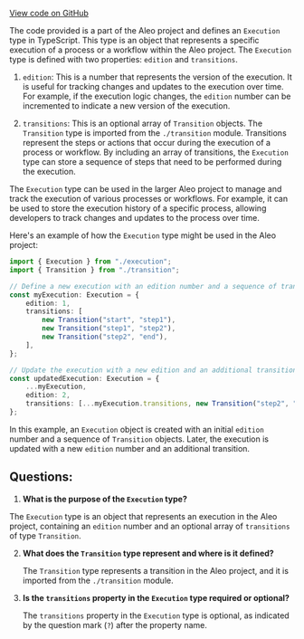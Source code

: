 [View code on GitHub](https://github.com/AleoHQ/aleo/sdk/src/models/execution.ts)

The code provided is a part of the Aleo project and defines an `Execution` type in TypeScript. This type is an object that represents a specific execution of a process or a workflow within the Aleo project. The `Execution` type is defined with two properties: `edition` and `transitions`.

1. `edition`: This is a number that represents the version of the execution. It is useful for tracking changes and updates to the execution over time. For example, if the execution logic changes, the `edition` number can be incremented to indicate a new version of the execution.

2. `transitions`: This is an optional array of `Transition` objects. The `Transition` type is imported from the `./transition` module. Transitions represent the steps or actions that occur during the execution of a process or workflow. By including an array of transitions, the `Execution` type can store a sequence of steps that need to be performed during the execution.

The `Execution` type can be used in the larger Aleo project to manage and track the execution of various processes or workflows. For example, it can be used to store the execution history of a specific process, allowing developers to track changes and updates to the process over time.

Here's an example of how the `Execution` type might be used in the Aleo project:

```typescript
import { Execution } from "./execution";
import { Transition } from "./transition";

// Define a new execution with an edition number and a sequence of transitions
const myExecution: Execution = {
    edition: 1,
    transitions: [
        new Transition("start", "step1"),
        new Transition("step1", "step2"),
        new Transition("step2", "end"),
    ],
};

// Update the execution with a new edition and an additional transition
const updatedExecution: Execution = {
    ...myExecution,
    edition: 2,
    transitions: [...myExecution.transitions, new Transition("step2", "step3")],
};
```

In this example, an `Execution` object is created with an initial `edition` number and a sequence of `Transition` objects. Later, the execution is updated with a new `edition` number and an additional transition.
## Questions: 
 1. **What is the purpose of the `Execution` type?**

   The `Execution` type is an object that represents an execution in the Aleo project, containing an `edition` number and an optional array of `transitions` of type `Transition`.

2. **What does the `Transition` type represent and where is it defined?**

   The `Transition` type represents a transition in the Aleo project, and it is imported from the `./transition` module.

3. **Is the `transitions` property in the `Execution` type required or optional?**

   The `transitions` property in the `Execution` type is optional, as indicated by the question mark (`?`) after the property name.